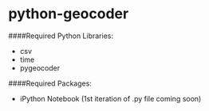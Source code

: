 # python-geocoder

####Required Python Libraries:
* csv
* time
* pygeocoder

####Required Packages:
* iPython Notebook (1st iteration of .py file coming soon)
